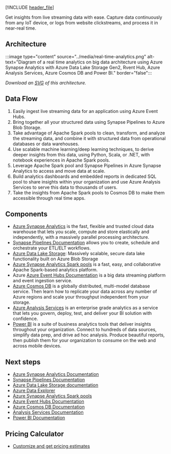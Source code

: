 


[!INCLUDE [header_file](../../../includes/sol-idea-header.md)]

Get insights from live streaming data with ease. Capture data continuously from any IoT device, or logs from website clickstreams, and process it in near-real time.

## Architecture

:::image type="content" source="../media/real-time-analytics.png" alt-text="Diagram of a real time analytics on big data architecture using Azure Synapse Analytics with Azure Data Lake Storage Gen2, Rvent Hub, Azure Analysis Services, Azure Cosmos DB and Power BI." border="false":::

*Download an [SVG](../media/real-time-analytics.svg) of this architecture.*

## Data Flow

1. Easily ingest live streaming data for an application using Azure Event Hubs.
1. Bring together all your structured data using Synapse Pipelines to Azure Blob Storage.
1. Take advantage of Apache Spark pools to clean, transform, and analyze the streaming data, and combine it with structured data from operational databases or data warehouses.
1. Use scalable machine learning/deep learning techniques, to derive deeper insights from this data, using Python, Scala, or .NET, with notebook experiences in Apache Spark pools.
1. Leverage Apache Spark pool and Synapse Pipelines in Azure Synapse Analytics to access and move data at scale.
1. Build analytics dashboards and embedded reports in dedicated SQL pool to share insights within your organization and use Azure Analysis Services to serve this data to thousands of users.
1. Take the insights from Apache Spark pools to Cosmos DB to make them accessible through real time apps.

## Components

* [Azure Synapse Analytics](https://azure.microsoft.com/services/synapse-analytics) is the fast, flexible and trusted cloud data warehouse that lets you scale, compute and store elastically and independently, with a massively parallel processing architecture.
* [Synapse Pipelines Documentation](/azure/data-factory/concepts-pipelines-activities) allows you to create, schedule and orchestrate your ETL/ELT workflows.
* [Azure Data Lake Storage](https://azure.microsoft.com/services/storage/data-lake-storage): Massively scalable, secure data lake functionality built on Azure Blob Storage
* [Azure Synapse Analytics Spark pools](/azure/synapse-analytics/spark/apache-spark-overview) is a fast, easy, and collaborative Apache Spark-based analytics platform.
* Azure [Azure Event Hubs Documentation](/azure/event-hubs/event-hubs-about)  is a big data streaming platform and event ingestion service.
* [Azure Cosmos DB](https://azure.microsoft.com/services/cosmos-db) is a globally distributed, multi-model database service. Then learn how to replicate your data across any number of Azure regions and scale your throughput independent from your storage.
* [Azure Analysis Services](https://azure.microsoft.com/services/analysis-services) is an enterprise grade analytics as a service that lets you govern, deploy, test, and deliver your BI solution with confidence.
* [Power BI](https://powerbi.microsoft.com) is a suite of business analytics tools that deliver insights throughout your organization. Connect to hundreds of data sources, simplify data prep, and drive ad hoc analysis. Produce beautiful reports, then publish them for your organization to consume on the web and across mobile devices.

## Next steps

* [Azure Synapse Analytics Documentation](/azure/sql-data-warehouse)
* [Synapse Pipelines Documentation](/azure/data-factory/concepts-pipelines-activities)
* [Azure Data Lake Storage documentation](/azure/storage/blobs/data-lake-storage-introduction)
* [Azure Data Explorer](/azure/data-explorer/data-explorer-overview)
* [Azure Synapse Analytics Spark pools](/azure/synapse-analytics/spark/apache-spark-overview)
* [Azure Event Hubs Documentation](/azure/event-hubs/event-hubs-about)
* [Azure Cosmos DB Documentation](/azure/cosmos-db)
* [Analysis Services Documentation](/azure/analysis-services)
* [Power BI Documentation](/power-bi)

## Pricing Calculator

* [Customize and get pricing estimates](https://azure.com/e/f8f5bc2de0b64aa0ae2dd154e7b6b462)
